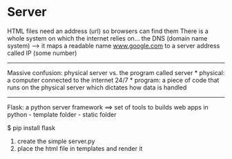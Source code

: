 Server
======

HTML files need an address (url) so browsers can find them
There is a whole system on which the internet relies on... the DNS (domain name system)
    --> it maps a readable name www.google.com to a server address called IP (some number)

***
Massive confusion: physical server vs. the program called server
    * physical: a computer connected to the internet 24/7
    * program: a piece of code that runs on the physical server which dictates how data is handled
***

Flask: a python server framework ==> set of tools to builds web apps in python
    - template folder
    - static folder

$ pip install flask

1. create the simple server.py
2. place the html file in templates and render it

